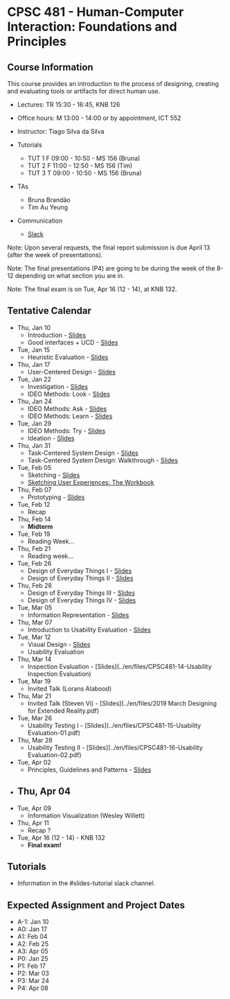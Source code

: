 # CPSC 481 - Human-Computer Interaction: Foundations and Principles


## Course Information

This course provides an introduction to the process of designing, creating and evaluating tools or artifacts for direct human use.

- Lectures: TR 15:30 - 16:45, KNB 126
- Office hours: M 13:00 - 14:00 or by appointment, ICT 552
- Instructor: Tiago Silva da Silva
- Tutorials
	- TUT 1	F 09:00 - 10:50 - MS 156 (Bruna)
	- TUT 2	F 11:00 - 12:50 - MS 156 (Tim)
	- TUT 3	T 09:00 - 10:50 - MS 156 (Bruna)

- TAs
	- Bruna Brandão
	- Tim Au Yeung

- Communication
	- [Slack](http://cpsc481-2019w.slack.com/)

Note: Upon several requests, the final report submission is due April 13 (after the week of presentations).

Note: The final presentations (P4) are going to be during the week of the 8-12 depending on what section you are in.

Note: The final exam is on Tue, Apr 16 (12 - 14), at KNB 132.



## Tentative Calendar

- Thu, Jan 10
	- Introduction - [Slides](../en/files/CPSC481-01-01-Introduction.pdf)
	- Good interfaces + UCD - [Slides](../en/files/CPSC481-01-02-GoodInterfaces+UCD.pdf)
- Tue, Jan 15
	- Heuristic Evaluation - [Slides](../en/files/CPSC481-01-HeuristicEvaluation.pdf)
- Thu, Jan 17
	- User-Centered Design - [Slides](../en/files/CPSC481-02-01-UserCenteredDesign.pdf)
- Tue, Jan 22
	- Investigation - [Slides](../en/files/CPSC481-03-01-Investigation.pdf)
	- IDEO Methods: Look - [Slides](../en/files/CPSC481-03-02-Look.pdf)
- Thu, Jan 24
	- IDEO Methods: Ask - [Slides](../en/files/CPSC481-04-01-Ask.pdf)
	- IDEO Methods: Learn - [Slides](../en/files/CPSC481-04-02-Learn.pdf)
- Tue, Jan 29
	- IDEO Methods: Try - [Slides](../en/files/CPSC481-05-01-Try.pdf)
	- Ideation - [Slides](../en/files/CPSC481-05-02-Ideation.pdf)
- Thu, Jan 31
	- Task-Centered System Design - [Slides](../en/files/CPSC481-06-01-task-centered-system-design-1.pdf)
	- Task-Centered System Design: Walkthrough - [Slides](../en/files/CPSC481-06-02-task-centered-system-design-2.pdf)
- Tue, Feb 05
	- Sketching - [Slides](../en/files/CPSC481-07-01-Sketching.pdf)
	- [Sketching User Experiences: The Workbook](https://sketchbook.cpsc.ucalgary.ca/)
- Thu, Feb 07
	- Prototyping - [Slides](../en/files/CPSC481-08-01-Prototyping.pdf)
	<!-- - Graphic Design - Bon Adriel - [Slides](https://www.dropbox.com/s/ma5pffrqjtamqcl/15-Intro-to-Graphic-Design-for-UX.pdf?dl=0) -->
- Tue, Feb 12
	- Recap
- Thu, Feb 14
	- **Midterm**
- Tue, Feb 19
	- Reading Week...
- Thu, Feb 21
	- Reading week...
- Tue, Feb 26
	- Design of Everyday Things I - [Slides](../en/files/CPSC481-09-02-DOET.pdf)
	- Design of Everyday Things II - [Slides](../en/files/CPSC481-09-03-DOET.pdf)
- Thu, Feb 28
	- Design of Everyday Things III - [Slides](../en/files/CPSC481-10-01-DOET.pdf)
	- Design of Everyday Things IV - [Slides](../en/files/CPSC481-10-02-DOET.pdf)
- Tue, Mar 05
	- Information Representation - [Slides](../en/files/CPSC481-11-01.pdf)
- Thu, Mar 07
	- Introduction to Usability Evaluation - [Slides](../en/files/CPSC481-12-Intro-to-Usability-Evaluation.pdf)
- Tue, Mar 12
	- Visual Design - [Slides](../en/files/VisualDesignIntroduction.pdf)
	- Usability Evaluation
- Thu, Mar 14
	- Inspection Evaluation - [Slides](../en/files/CPSC481-14-Usability Inspection Evaluation)
- Tue, Mar 19
	- Invited Talk (Lorans Alabood)
- Thu, Mar 21
	- Invited Talk (Steven Vi) - [Slides](../en/files/2019 March Designing for Extended Reality.pdf)
- Tue, Mar 26
	- Usability Testing I - [Slides](../en/files/CPSC481-15-Usability Evaluation-01.pdf)
- Thu, Mar 28
	- Usability Testing II - [Slides](../en/files/CPSC481-16-Usability Evaluation-02.pdf)
- Tue, Apr 02
	- Principles, Guidelines and Patterns - [Slides](../en/files/CPSC481-17-Principles-Guidelines-Patterns.pdf)
- Thu, Apr 04
	- 
- Tue, Apr 09
	- Information Visualization (Wesley Willett)
- Thu, Apr 11
	- Recap ?
- Tue, Apr 16 (12 - 14) - KNB 132
	- **Final exam!**

## Tutorials
- Information in the #slides-tutorial slack channel.

## Expected Assignment and Project Dates
- A-1: Jan 10
- A0: Jan 17
- A1: Feb 04
- A2: Feb 25
- A3: Apr 05
- P0: Jan 25
- P1: Feb 17
- P2: Mar 03
- P3: Mar 24
- P4: Apr 08